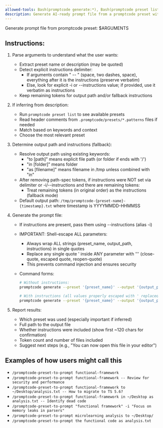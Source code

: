 ```yaml
---
allowed-tools: Bash(promptcode generate:*), Bash(promptcode preset list:*), Glob(.promptcode/presets/*.patterns), Read(.promptcode/presets/*.patterns:*)
description: Generate AI-ready prompt file from a promptcode preset with optional instructions
---
```


Generate prompt file from promptcode preset: $ARGUMENTS

## Instructions:

1. Parse arguments to understand what the user wants:
   - Extract preset name or description (may be quoted)
   - Detect explicit instructions delimiter:
     - If arguments contain " -- " (space, two dashes, space), everything after it is the instructions (preserve verbatim)
     - Else, look for explicit -i or --instructions value; if provided, use it verbatim as instructions
   - Keep remaining tokens for output path and/or fallback instructions

2. If inferring from description:
   - Run `promptcode preset list` to see available presets
   - Read header comments from `.promptcode/presets/*.patterns` files if needed
   - Match based on keywords and context
   - Choose the most relevant preset

3. Determine output path and instructions (fallback):
   - Resolve output path using existing keywords:
     - "to [path]" means explicit file path (or folder if ends with '/')
     - "in [folder]" means folder
     - "as [filename]" means filename in /tmp unless combined with "in"
   - After removing path-spec tokens, if instructions were NOT set via delimiter or -i/--instructions and there are remaining tokens:
     - Treat remaining tokens (in original order) as the instructions (fallback mode)
   - Default output path: `/tmp/promptcode-{preset-name}-{timestamp}.txt` where timestamp is YYYYMMDD-HHMMSS

4. Generate the prompt file:
   - If instructions are present, pass them using --instructions (alias -i)
   - IMPORTANT: Shell-escape ALL parameters:
     - Always wrap ALL strings (preset_name, output_path, instructions) in single quotes
     - Replace any single quote ' inside ANY parameter with '\'' (close-quote, escaped quote, reopen-quote)
     - This prevents command injection and ensures security
   - Command forms:

     ```bash
     # Without instructions:
     promptcode generate --preset '{preset_name}' --output '{output_path}'
     
     # With instructions (all values properly escaped with ' replaced by '\''):
     promptcode generate --preset '{preset_name}' --output '{output_path}' --instructions '{INSTR_ESC}'
     ```

5. Report results:
   - Which preset was used (especially important if inferred)
   - Full path to the output file
   - Whether instructions were included (show first ~120 chars for confirmation)
   - Token count and number of files included
   - Suggest next steps (e.g., "You can now open this file in your editor")

## Examples of how users might call this

- `/promptcode-preset-to-prompt functional-framework`
- `/promptcode-preset-to-prompt functional-framework -- Review for security and performance`
- `/promptcode-preset-to-prompt functional-framework to ~/Desktop/analysis.txt -- How to migrate to TS 5.6?`
- `/promptcode-preset-to-prompt functional-framework in ~/Desktop as analysis.txt -- Identify dead code`
- `/promptcode-preset-to-prompt "functional framework" -i "Focus on memory leaks in parsers"`
- `/promptcode-preset-to-prompt microlearning analysis to ~/Desktop/`
- `/promptcode-preset-to-prompt the functional code as analysis.txt`
